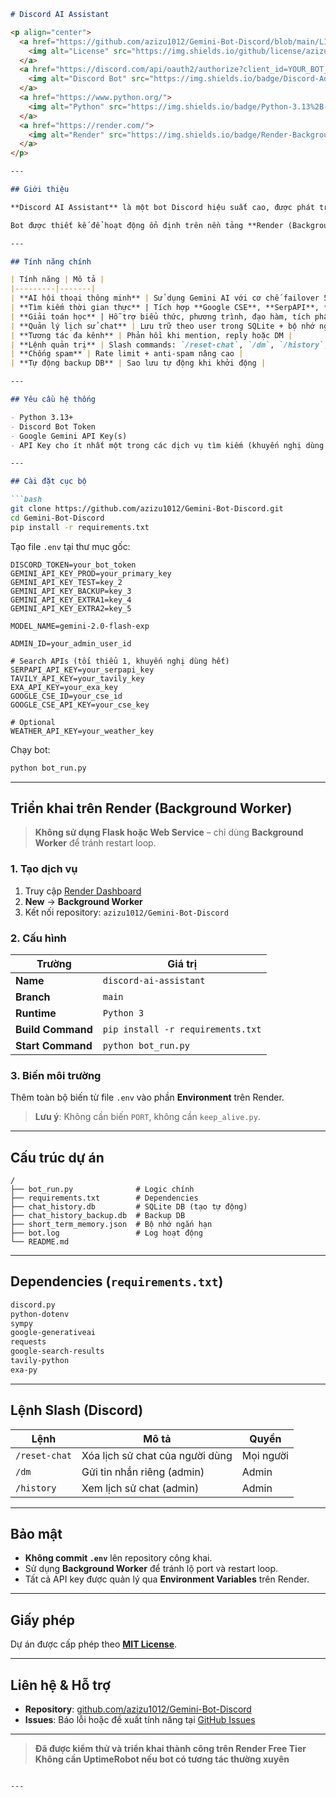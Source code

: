 ```markdown
# Discord AI Assistant

<p align="center">
  <a href="https://github.com/azizu1012/Gemini-Bot-Discord/blob/main/LICENSE">
    <img alt="License" src="https://img.shields.io/github/license/azizu1012/Gemini-Bot-Discord?style=flat-square"/>
  </a>
  <a href="https://discord.com/api/oauth2/authorize?client_id=YOUR_BOT_ID&permissions=274878258176&scope=bot%20applications.commands">
    <img alt="Discord Bot" src="https://img.shields.io/badge/Discord-Add%20Bot-5865F2?style=flat-square&logo=discord&logoColor=white"/>
  </a>
  <a href="https://www.python.org/">
    <img alt="Python" src="https://img.shields.io/badge/Python-3.13%2B-blue?style=flat-square&logo=python"/>
  </a>
  <a href="https://render.com/">
    <img alt="Render" src="https://img.shields.io/badge/Render-Background%20Worker-46E3B7?style=flat-square&logo=render&logoColor=white"/>
  </a>
</p>

---

## Giới thiệu

**Discord AI Assistant** là một bot Discord hiệu suất cao, được phát triển bằng `discord.py` và tích hợp **Google Gemini AI** để xử lý hội thoại tự nhiên, tìm kiếm thông tin thời gian thực và hỗ trợ tính toán toán học.

Bot được thiết kế để hoạt động ổn định trên nền tảng **Render (Background Worker)**, không phụ thuộc vào web server, đảm bảo uptime cao và khả năng mở rộng.

---

## Tính năng chính

| Tính năng | Mô tả |
|---------|-------|
| **AI hội thoại thông minh** | Sử dụng Gemini AI với cơ chế failover 5 API key |
| **Tìm kiếm thời gian thực** | Tích hợp **Google CSE**, **SerpAPI**, **Tavily**, **Exa.ai** (round-robin + cache) |
| **Giải toán học** | Hỗ trợ biểu thức, phương trình, đạo hàm, tích phân qua **SymPy** |
| **Quản lý lịch sử chat** | Lưu trữ theo user trong SQLite + bộ nhớ ngắn hạn (JSON) |
| **Tương tác đa kênh** | Phản hồi khi mention, reply hoặc DM |
| **Lệnh quản trị** | Slash commands: `/reset-chat`, `/dm`, `/history`, `!resetall` (admin) |
| **Chống spam** | Rate limit + anti-spam nâng cao |
| **Tự động backup DB** | Sao lưu tự động khi khởi động |

---

## Yêu cầu hệ thống

- Python 3.13+
- Discord Bot Token
- Google Gemini API Key(s)
- API Key cho ít nhất một trong các dịch vụ tìm kiếm (khuyến nghị dùng cả 4)

---

## Cài đặt cục bộ

```bash
git clone https://github.com/azizu1012/Gemini-Bot-Discord.git
cd Gemini-Bot-Discord
pip install -r requirements.txt
```

Tạo file `.env` tại thư mục gốc:

```env
DISCORD_TOKEN=your_bot_token
GEMINI_API_KEY_PROD=your_primary_key
GEMINI_API_KEY_TEST=key_2
GEMINI_API_KEY_BACKUP=key_3
GEMINI_API_KEY_EXTRA1=key_4
GEMINI_API_KEY_EXTRA2=key_5

MODEL_NAME=gemini-2.0-flash-exp

ADMIN_ID=your_admin_user_id

# Search APIs (tối thiểu 1, khuyến nghị dùng hết)
SERPAPI_API_KEY=your_serpapi_key
TAVILY_API_KEY=your_tavily_key
EXA_API_KEY=your_exa_key
GOOGLE_CSE_ID=your_cse_id
GOOGLE_CSE_API_KEY=your_cse_key

# Optional
WEATHER_API_KEY=your_weather_key
```

Chạy bot:

```bash
python bot_run.py
```

---

## Triển khai trên Render (Background Worker)

> **Không sử dụng Flask hoặc Web Service** – chỉ dùng **Background Worker** để tránh restart loop.

### 1. Tạo dịch vụ

1. Truy cập [Render Dashboard](https://dashboard.render.com)
2. **New** → **Background Worker**
3. Kết nối repository: `azizu1012/Gemini-Bot-Discord`

### 2. Cấu hình

| Trường | Giá trị |
|-------|--------|
| **Name** | `discord-ai-assistant` |
| **Branch** | `main` |
| **Runtime** | `Python 3` |
| **Build Command** | `pip install -r requirements.txt` |
| **Start Command** | `python bot_run.py` |

### 3. Biến môi trường

Thêm toàn bộ biến từ file `.env` vào phần **Environment** trên Render.

> **Lưu ý**: Không cần biến `PORT`, không cần `keep_alive.py`.

---

## Cấu trúc dự án

```
/
├── bot_run.py              # Logic chính
├── requirements.txt        # Dependencies
├── chat_history.db         # SQLite DB (tạo tự động)
├── chat_history_backup.db  # Backup DB
├── short_term_memory.json  # Bộ nhớ ngắn hạn
├── bot.log                 # Log hoạt động
└── README.md
```

---

## Dependencies (`requirements.txt`)

```txt
discord.py
python-dotenv
sympy
google-generativeai
requests
google-search-results
tavily-python
exa-py
```

---

## Lệnh Slash (Discord)

| Lệnh | Mô tả | Quyền |
|------|------|------|
| `/reset-chat` | Xóa lịch sử chat của người dùng | Mọi người |
| `/dm` | Gửi tin nhắn riêng (admin) | Admin |
| `/history` | Xem lịch sử chat (admin) | Admin |

---

## Bảo mật

- **Không commit `.env`** lên repository công khai.
- Sử dụng **Background Worker** để tránh lộ port và restart loop.
- Tất cả API key được quản lý qua **Environment Variables** trên Render.

---

## Giấy phép

Dự án được cấp phép theo **[MIT License](LICENSE)**.

---

## Liên hệ & Hỗ trợ

- **Repository**: [github.com/azizu1012/Gemini-Bot-Discord](https://github.com/azizu1012/Gemini-Bot-Discord)
- **Issues**: Báo lỗi hoặc đề xuất tính năng tại [GitHub Issues](https://github.com/azizu1012/Gemini-Bot-Discord/issues)

---

> **Đã được kiểm thử và triển khai thành công trên Render Free Tier**  
> **Không cần UptimeRobot nếu bot có tương tác thường xuyên**
```

---